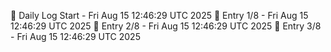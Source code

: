 📅 Daily Log Start - Fri Aug 15 12:46:29 UTC 2025
📌 Entry 1/8 - Fri Aug 15 12:46:29 UTC 2025
📌 Entry 2/8 - Fri Aug 15 12:46:29 UTC 2025
📌 Entry 3/8 - Fri Aug 15 12:46:29 UTC 2025
